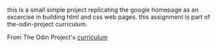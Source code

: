 this is a small simple project replicating the google homepage as an excercise in building html and css web pages. this assignment is part of the-odin-project curriculum. 

From The Odin Project's [curriculum](http://www.theodinproject.com/web-development-101/html-css)

